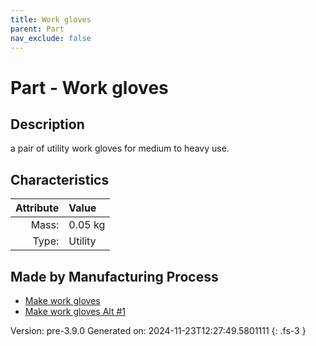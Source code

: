 ```yaml
---
title: Work gloves
parent: Part
nav_exclude: false
---
```

# Part - Work gloves

## Description
a pair of utility work gloves for medium to heavy use.

## Characteristics

| Attribute      | Value |
|--------:|:------|
|Mass:|0.05 kg|
|Type:|Utility|

## Made by Manufacturing Process

- [Make work gloves](../process/make-work-gloves.html)
- [Make work gloves Alt #1](../process/make-work-gloves-alt--1.html)



Version: pre-3.9.0 Generated on: 2024-11-23T12:27:49.5801111
{: .fs-3 }

